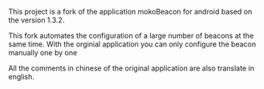 This project is a fork of the application mokoBeacon for android based on the version 1.3.2.

This fork automates the configuration of a large number of beacons at the same time. With the orginial application you can only configure the beacon manually one by one

All the comments in chinese of the original application are also translate in english.